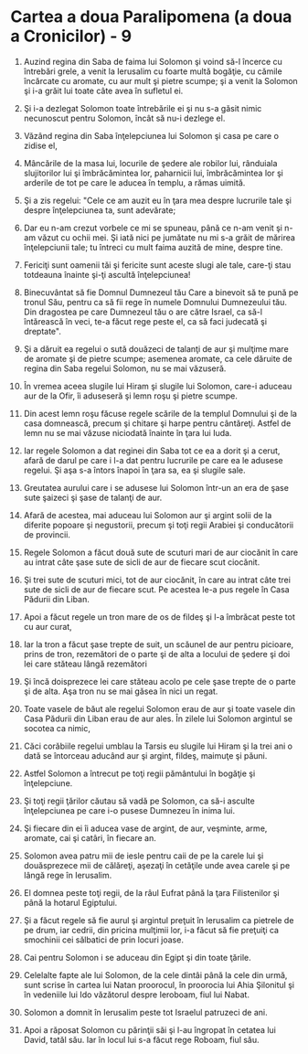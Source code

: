 # Cartea a doua Paralipomena (a doua a Cronicilor) - 9

1. Auzind regina din Saba de faima lui Solomon şi voind să-l încerce cu întrebări grele, a venit la Ierusalim cu foarte multă bogăţie, cu cămile încărcate cu aromate, cu aur mult şi pietre scumpe; şi a venit la Solomon şi i-a grăit lui toate câte avea în sufletul ei. 

2. Şi i-a dezlegat Solomon toate întrebările ei şi nu s-a găsit nimic necunoscut pentru Solomon, încât să nu-i dezlege el. 

3. Văzând regina din Saba înţelepciunea lui Solomon şi casa pe care o zidise el, 

4. Mâncările de la masa lui, locurile de şedere ale robilor lui, rânduiala slujitorilor lui şi îmbrăcămintea lor, paharnicii lui, îmbrăcămintea lor şi arderile de tot pe care le aducea în templu, a rămas uimită. 

5. Şi a zis regelui: "Cele ce am auzit eu în ţara mea despre lucrurile tale şi despre înţelepciunea ta, sunt adevărate; 

6. Dar eu n-am crezut vorbele ce mi se spuneau, până ce n-am venit şi n-am văzut cu ochii mei. Şi iată nici pe jumătate nu mi s-a grăit de mărirea înţelepciunii tale; tu întreci cu mult faima auzită de mine, despre tine. 

7. Fericiţi sunt oamenii tăi şi fericite sunt aceste slugi ale tale, care-ţi stau totdeauna înainte şi-ţi ascultă înţelepciunea! 

8. Binecuvântat să fie Domnul Dumnezeul tău Care a binevoit să te pună pe tronul Său, pentru ca să fii rege în numele Domnului Dumnezeului tău. Din dragostea pe care Dumnezeul tău o are către Israel, ca să-l întărească în veci, te-a făcut rege peste el, ca să faci judecată şi dreptate". 

9. Şi a dăruit ea regelui o sută douăzeci de talanţi de aur şi mulţime mare de aromate şi de pietre scumpe; asemenea aromate, ca cele dăruite de regina din Saba regelui Solomon, nu se mai văzuseră. 

10. În vremea aceea slugile lui Hiram şi slugile lui Solomon, care-i aduceau aur de la Ofir, îi aduseseră şi lemn roşu şi pietre scumpe. 

11. Din acest lemn roşu făcuse regele scările de la templul Domnului şi de la casa domnească, precum şi chitare şi harpe pentru cântăreţi. Astfel de lemn nu se mai văzuse niciodată înainte în ţara lui Iuda. 

12. Iar regele Solomon a dat reginei din Saba tot ce ea a dorit şi a cerut, afară de darul pe care i l-a dat pentru lucrurile pe care ea le adusese regelui. Şi aşa s-a întors înapoi în ţara sa, ea şi slugile sale. 

13. Greutatea aurului care i se adusese lui Solomon într-un an era de şase sute şaizeci şi şase de talanţi de aur. 

14. Afară de acestea, mai aduceau lui Solomon aur şi argint solii de la diferite popoare şi negustorii, precum şi toţi regii Arabiei şi conducătorii de provincii. 

15. Regele Solomon a făcut două sute de scuturi mari de aur ciocănit în care au intrat câte şase sute de sicli de aur de fiecare scut ciocănit. 

16. Şi trei sute de scuturi mici, tot de aur ciocănit, în care au intrat câte trei sute de sicli de aur de fiecare scut. Pe acestea le-a pus regele în Casa Pădurii din Liban. 

17. Apoi a făcut regele un tron mare de os de fildeş şi l-a îmbrăcat peste tot cu aur curat, 

18. Iar la tron a făcut şase trepte de suit, un scăunel de aur pentru picioare, prins de tron, rezemători de o parte şi de alta a locului de şedere şi doi lei care stăteau lângă rezemători 

19. Şi încă doisprezece lei care stăteau acolo pe cele şase trepte de o parte şi de alta. Aşa tron nu se mai găsea în nici un regat. 

20. Toate vasele de băut ale regelui Solomon erau de aur şi toate vasele din Casa Pădurii din Liban erau de aur ales. În zilele lui Solomon argintul se socotea ca nimic, 

21. Căci corăbiile regelui umblau la Tarsis eu slugile lui Hiram şi la trei ani o dată se întorceau aducând aur şi argint, fildeş, maimuţe şi păuni. 

22. Astfel Solomon a întrecut pe toţi regii pământului în bogăţie şi înţelepciune. 

23. Şi toţi regii ţărilor căutau să vadă pe Solomon, ca să-i asculte înţelepciunea pe care i-o pusese Dumnezeu în inima lui. 

24. Şi fiecare din ei îi aducea vase de argint, de aur, veşminte, arme, aromate, cai şi catâri, în fiecare an. 

25. Solomon avea patru mii de iesle pentru caii de pe la carele lui şi douăsprezece mii de călăreţi, aşezaţi în cetăţile unde avea carele şi pe lângă rege în Ierusalim. 

26. El domnea peste toţi regii, de la râul Eufrat până la ţara Filistenilor şi până la hotarul Egiptului. 

27. Şi a făcut regele să fie aurul şi argintul preţuit în Ierusalim ca pietrele de pe drum, iar cedrii, din pricina mulţimii lor, i-a făcut să fie preţuiţi ca smochinii cei sălbatici de prin locuri joase. 

28. Cai pentru Solomon i se aduceau din Egipt şi din toate ţările. 

29. Celelalte fapte ale lui Solomon, de la cele dintâi până la cele din urmă, sunt scrise în cartea lui Natan proorocul, în proorocia lui Ahia Şilonitul şi în vedeniile lui Ido văzătorul despre Ieroboam, fiul lui Nabat. 

30. Solomon a domnit în Ierusalim peste tot Israelul patruzeci de ani. 

31. Apoi a răposat Solomon cu părinţii săi şi l-au îngropat în cetatea lui David, tatăl său. Iar în locul lui s-a făcut rege Roboam, fiul său. 

